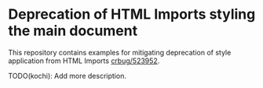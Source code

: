 # Deprecation of HTML Imports styling the main document

This repository contains examples for mitigating deprecation of style application from HTML Imports [crbug/523952](https://bugs.chromium.org/p/chromium/issues/detail?id=523952).

TODO(kochi): Add more description.
